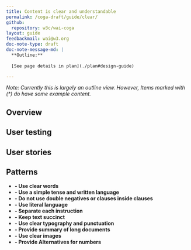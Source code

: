 ```yaml
---
title: Content is clear and understandable
permalink: /coga-draft/guide/clear/
github:
  repository: w3c/wai-coga
layout: guide
feedbackmail: wai@w3.org
doc-note-type: draft
doc-note-message-md: |
  **Outline:**
      
  [See page details in plan](./plan#design-guide)

---
```

*Note: Currently this is largely an outline view. However, Items marked with (\*) do have some example content.*

## Overview

## User testing

## User stories

## Patterns

- **[]() - Use clear words**
- **[]() - Use a simple tense and written language**
- **[]() - Do not use double negatives or clauses inside clauses**
- **[]() - Use literal language**
- **[]() - Separate each instruction**
- **[]() - Keep text succinct**
- **[]() - Use clear typography and punctuation**
- **[]() - Provide summary of long documents**
- **[]() - Use clear images**
- **[]() - Provide Alternatives for numbers**
